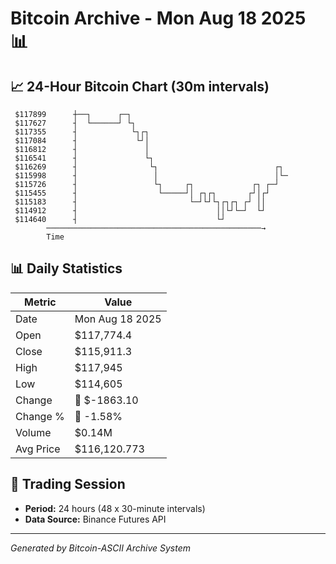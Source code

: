 # Bitcoin Archive - Mon Aug 18 2025 📊

## 📈 24-Hour Bitcoin Chart (30m intervals)

```
 $117899      ┼──┐      ┌─┐                                    
 $117627      ┤  └──────┘ └┐                                   
 $117355      ┤            └┐┌┐                                
 $117084      ┤             └┘│                                
 $116812      ┤               │                                
 $116541      ┤               └┐                               
 $116269      ┤                └┐                          ┌┐  
 $115998      ┤                 │                          │└─ 
 $115726      ┤                 └┐     ┌┐             ┌┐ ┌─┘   
 $115455      ┤                  └─────┘│ ┌┐┌┐       ┌┘│┌┘     
 $115183      ┤                         └─┘└┘└┐┌┐┌┐ ┌┘ ││      
 $114912      ┤                               ││└┘└─┘  └┘      
 $114640      ┤                               └┘               
        ────────────────────────────────────────────────→
        Time
```

## 📊 Daily Statistics

| Metric | Value |
|--------|-------|
| Date | Mon Aug 18 2025 |
| Open | $117,774.4 |
| Close | $115,911.3 |
| High | $117,945 |
| Low | $114,605 |
| Change | 🔴 $-1863.10 |
| Change % | 🔴 -1.58% |
| Volume | $0.14M |
| Avg Price | $116,120.773 |

## 📅 Trading Session

- **Period:** 24 hours (48 x 30-minute intervals)
- **Data Source:** Binance Futures API

---
*Generated by Bitcoin-ASCII Archive System*
